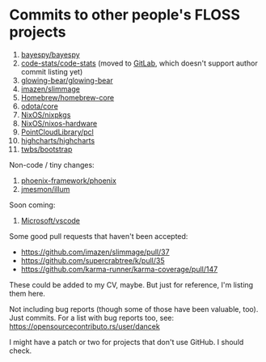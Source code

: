 # Commits to other people's FLOSS projects

1. [bayespy/bayespy](https://github.com/bayespy/bayespy/commits?author=dancek)
1. [code-stats/code-stats](https://github.com/code-stats/code-stats/commits/grid-refactor?author=dancek) (moved to [GitLab](https://gitlab.com/code-stats/code-stats/commit/cd7b716c4d3aa7ba08133988e5e4acc041be3cba), which doesn't support author commit listing yet)
1. [glowing-bear/glowing-bear](https://github.com/glowing-bear/glowing-bear/commits?author=dancek)
1. [imazen/slimmage](https://github.com/imazen/slimmage/commits?author=dancek)
1. [Homebrew/homebrew-core](https://github.com/Homebrew/homebrew-core/commits?author=dancek)
1. [odota/core](https://github.com/odota/core/commits?author=dancek)
1. [NixOS/nixpkgs](https://github.com/NixOS/nixpkgs/commits?author=dancek)
1. [NixOS/nixos-hardware](https://github.com/NixOS/nixos-hardware/commits?author=dancek)
1. [PointCloudLibrary/pcl](https://github.com/PointCloudLibrary/pcl/commit/e03532a23362e097fa286e4dda64d3425c6bc8bf)
1. [highcharts/highcharts](https://github.com/highcharts/highcharts/commits?author=dancek)
1. [twbs/bootstrap](https://github.com/twbs/bootstrap/commits?author=dancek)

Non-code / tiny changes:

1. [phoenix-framework/phoenix](https://github.com/phoenixframework/phoenix/commits?author=dancek)
1. [jmesmon/illum](https://github.com/jmesmon/illum/commits?author=dancek)

Soon coming:
1. [Microsoft/vscode](https://github.com/Microsoft/vscode/commits?author=dancek)

Some good pull requests that haven't been accepted:

- https://github.com/imazen/slimmage/pull/37
- https://github.com/supercrabtree/k/pull/35
- https://github.com/karma-runner/karma-coverage/pull/147

These could be added to my CV, maybe. But just for reference, I'm listing them here.

Not including bug reports (though some of those have been valuable, too). Just commits. For a list with bug reports too, see: https://opensourcecontributo.rs/user/dancek

I might have a patch or two for projects that don't use GitHub. I should check.
